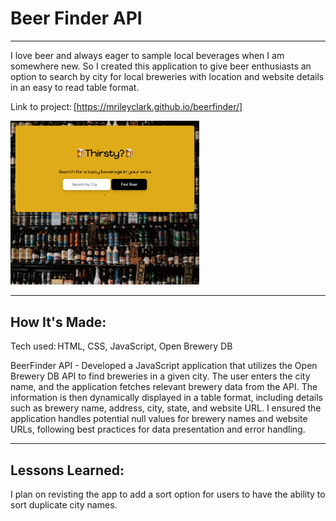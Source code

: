 # Beer Finder API  

****

I love beer and always eager to sample local beverages when I am somewhere new. So I created this
application to give beer enthusiasts an option to search by city for local breweries with location and
website details in an easy to read table format.

Link to project: [https://mrileyclark.github.io/beerfinder/]

<img src="https://github.com/mrileyclark/beerfinder/blob/main/beerfinder.png" width="60%" height="50%">

****

## How It's Made: 

Tech used: HTML, CSS, JavaScript, Open Brewery DB

BeerFinder API - Developed a JavaScript application that utilizes 
the Open Brewery DB API to find breweries in a given city. The user enters 
the city name, and the application fetches relevant brewery data from the API. The 
information is then dynamically displayed in a table format, including details 
such as brewery name, address, city, state, and website URL. I ensured the application
handles potential null values for brewery names and website URLs, following best 
practices for data presentation and error handling.

****

 ## Lessons Learned: 

I plan on revisting the app to add a sort option for users to have the ability
to sort duplicate city names.

